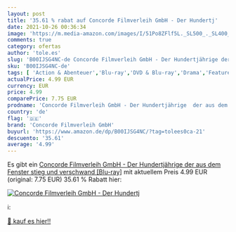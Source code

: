 ```yaml
---
layout: post
title: '35.61 % rabat auf Concorde Filmverleih GmbH - Der Hundertj'
date: 2021-10-26 00:36:34
image: 'https://m.media-amazon.com/images/I/51Po8ZFlf5L._SL500_._SL400_.jpg'
comments: true
category: ofertas
author: 'tole.es'
slug: 'B00IJSG4NC-de Concorde Filmverleih GmbH - Der Hundertjährige der aus dem...'
sku: 'B00IJSG4NC-de'
tags: [ 'Action & Abenteuer','Blu-ray','DVD & Blu-ray','Drama','Featured Categories','Filme','Komödie & Unterhaltung','concorde filmverleih gmbh', ]
actualPrice: 4.99 EUR
currency: EUR
price: 4.99
comparePrice: 7.75 EUR
prodname: 'Concorde Filmverleih GmbH - Der Hundertjährige  der aus dem Fenster stieg und verschwand [Blu-ray]'
country: 'de'
flag: '🇩🇪'
brand: 'Concorde Filmverleih GmbH'
buyurl: 'https://www.amazon.de/dp/B00IJSG4NC/?tag=tolees0ca-21'
descuento: '35.61'
average: '4.99'
---
```


Es gibt ein [Concorde Filmverleih GmbH - Der Hundertjährige  der aus dem Fenster stieg und verschwand [Blu-ray]](https://www.amazon.de/dp/B00IJSG4NC/?tag=tolees0ca-21) mit aktuellem Preis 4.99 EUR (original: 7.75 EUR) 35.61 % Rabatt hier:

[![Concorde Filmverleih GmbH - Der Hundertj](https://m.media-amazon.com/images/I/51Po8ZFlf5L._SL500_._SL400_.jpg)](https://www.amazon.de/dp/B00IJSG4NC/?tag=tolees0ca-21)

ℹ️:


[🛒 kauf es hier!!](https://www.amazon.de/dp/B00IJSG4NC/?tag=tolees0ca-21)
